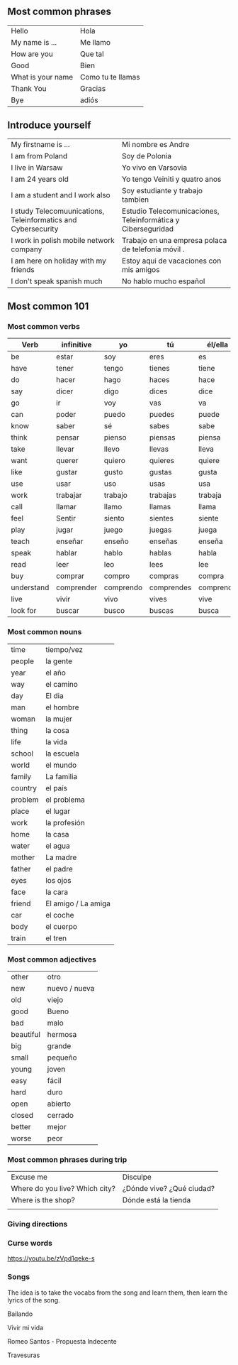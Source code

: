 
## Most common phrases

|                   |                   |
| ----------------- | ----------------- |
| Hello             | Hola              |
| My name is ...    | Me llamo          |
| How are you       | Que tal           |
| Good              | Bien              |
| What is your name | Como tu te llamas |
| Thank You         | Gracias           |
| Bye               | adiós             |

## Introduce yourself

|                   |                   |
| ----------------- | ----------------- |
| My firstname is ...             |  Mi nombre es Andre             |
| I am from Poland   |   Soy de Polonia        |
| I live in Warsaw       |   Yo vivo en Varsovia         |
| I am 24 years old              |  Yo tengo Veiniti y quatro anos             |
| I am a student and I work also | Soy estudiante y trabajo tambien |
| I study Telecomuunications, Teleinformatics and Cybersecurity         |    Estudio Telecomunicaciones, Teleinformática y Ciberseguridad        |
| I work in polish mobile network company               |  Trabajo en una empresa polaca de telefonía móvil .     |
| I am here on holiday with my friends               |    Estoy aqui de vacaciones con mis amigos          |
| I don't speak spanish much | No hablo mucho español |
## Most common 101
### Most common verbs
| Verb       | infinitive | yo        | tú         | él/ella   | nosotros/as  | vosotros/as | ellos/ellas |
| ---------- | ---------- | --------- | ---------- | --------- | ------------ | ----------- | ----------- |
| be         | estar      | soy       | eres       | es        | somos        | sois        | son         |
| have       | tener      | tengo     | tienes     | tiene     | tenemos      | teneis      | tienen      |
| do         | hacer      | hago      | haces      | hace      | hacemos      | hacéis      | hacen       |
| say        | dicer      | digo      | dices      | dice      | decimos      | decís       | dicen       |
| go         | ir         | voy       | vas        | va        | vamos        | vais        | van         |
| can        | poder      | puedo     | puedes     | puede     | podemos      | podéis      | pueden      |
| know       | saber      | sé        | sabes      | sabe      | sabemos      | sabéis      | saben       |
| think      | pensar     | pienso    | piensas    | piensa    | pensamos     | pensáis     | piensan     |
| take       | llevar     | llevo     | llevas     | lleva     | llevamos     | lleváis     | llevan      |
| want       | querer     | quiero    | quieres    | quiere    | queremos     | queréis     | quieren     |
| like       | gustar     | gusto     | gustas     | gusta     | gustamos     | gustáis     | gustan      |
| use        | usar       | uso       | usas       | usa       | usamos       | usáis       | usan        |
| work       | trabajar   | trabajo   | trabajas   | trabaja   | trabajamos   | trabajáis   | trabajan    |
| call       | llamar     | llamo     | llamas     | llama     | llamamos     | llamaáis    | llaman      |
| feel       | Sentir     | siento    | sientes    | siente    | sentimos     | sentís      | sienten     |
| play       | jugar      | juego     | juegas     | juega     | jugamos      | jugáis      | juegan      |
| teach      | enseñar    | enseño    | enseñas    | enseña    | enseñamos    | enseñáis    | enseñan     |
| speak      | hablar     | hablo     | hablas     | habla     | hablamos     | habláis     | hablan      |
| read       | leer       | leo       | lees       | lee       | leemos       | leéis       | leen        |
| buy        | comprar    | compro    | compras    | compra    | compramos    | compráis    | compran     |
| understand | comprender | comprendo | comprendes | comprende | comprendemos | comprendéis | comprenden  |
| live       | vivir      | vivo      | vives      | vive      | vivimos      | vivís       | viven       |
| look for   | buscar     | busco     | buscas     | busca     | buscamos     | buscáis     | buscan      |

### Most common nouns
|                   |                   |
| ----------------- | ----------------- |
| time             | tiempo/vez |
| people             | la gente |
| year             | el año |
| way             | el camino |
| day             | El dia |
| man             | el hombre |
| woman             | la mujer |
| thing             | la cosa |
| life             | la vida |
| school             | la escuela |
| world             | el mundo |
| family             | La familia |
| country             | el país |
| problem             | el problema |
| place             | el lugar |
| work             | la profesión |
| home             | la casa |
| water             | el agua |
| mother             | La madre |
| father             | el padre |
| eyes      | los ojos |
| face             | la cara |
| friend             | El amigo / La amiga |
| car             | el coche |
| body             | el cuerpo |
| train | el tren |


### Most common adjectives
|           |               |
| --------- | ------------- |
| other     | otro          |
| new       | nuevo / nueva |
| old       | viejo         |
| good      | Bueno         |
| bad       | malo          |
| beautiful | hermosa       |
| big       | grande        |
| small     | pequeño       |
| young     | joven         |
| easy      | fácil         |
| hard      | duro          |
| open      | abierto       |
| closed    | cerrado       |
| better    | mejor         |
| worse     | peor          |

### Most common phrases during trip

|                                |                           |
| ------------------------------ | ------------------------- |
| Excuse me                      | Disculpe                  |
| Where do you live? Which city? | ¿Dónde vive? ¿Qué ciudad? |
| Where is the shop?             | Dónde está la tienda      |
|                                |                           |

### Giving directions

### Curse words

https://youtu.be/zVpd1qeke-s 

### Songs

The idea is to take the vocabs from the song and learn them, then learn the lyrics of the song.

Bailando

Vivir mi vida

Romeo Santos - Propuesta Indecente

Travesuras
